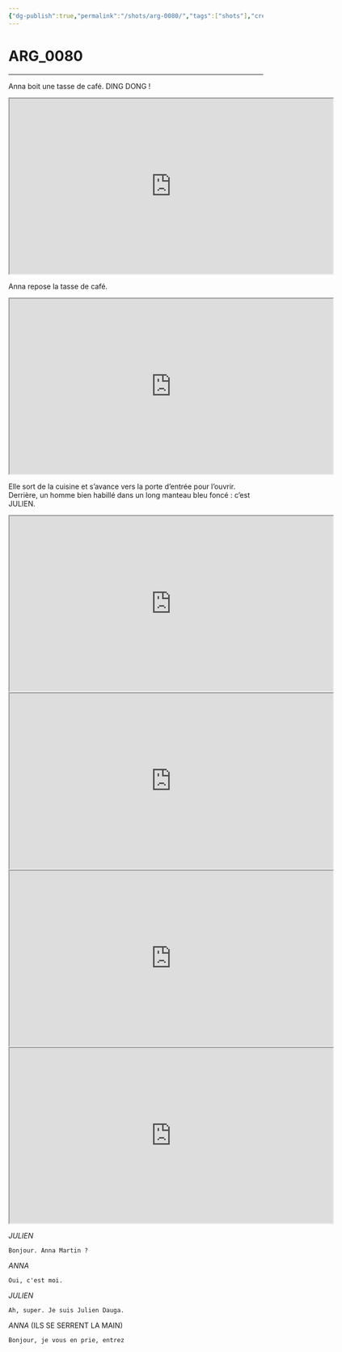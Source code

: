 ```yaml
---
{"dg-publish":true,"permalink":"/shots/arg-0080/","tags":["shots"],"created":"2024-12-19","updated":"2025-01-29"}
---
```



# ARG_0080
---
Anna boit une tasse de café. DING DONG ! 

<iframe src="https://drive.google.com/file/d/15t4oA1Hm753e3QUxEIMzns_uc1i9Xzto/preview" width="640" height="346" allow="autoplay"></iframe>

Anna repose la tasse de café. 

<iframe src="https://drive.google.com/file/d/1iPNDDWObLfr8HwU7knYrTfFGkW5IS2xh/preview" width="640" height="346" allow="autoplay"></iframe>

Elle sort de la cuisine et s’avance vers la porte d’entrée pour l’ouvrir. Derrière, un homme bien habillé dans un long manteau bleu foncé : c’est JULIEN.

<iframe src="https://drive.google.com/file/d/1GhZe0_h2PVV4xD7bP90OFoo1Ll8ATf0f/preview" width="640" height="346" allow="autoplay"></iframe>
<iframe src="https://drive.google.com/file/d/10AQ15RZAOxat405rGv2wHFlvJh-NNFGR/preview" width="640" height="346" allow="autoplay"></iframe>
<iframe src="https://drive.google.com/file/d/1mU_dnuUMD6II4OmE04ab3zTdSY-ZkyRG/preview" width="640" height="346" allow="autoplay"></iframe>
<iframe src="https://drive.google.com/file/d/1ZrWGnumxv5dw1fcungcal7QgaYzJV0f_/preview" width="640" height="346" allow="autoplay"></iframe>

*JULIEN*
```
Bonjour. Anna Martin ?
```
*ANNA*
```
Oui, c'est moi.
```
*JULIEN*
```
Ah, super. Je suis Julien Dauga.
```
*ANNA* (ILS SE SERRENT LA MAIN)
```
Bonjour, je vous en prie, entrez
```

